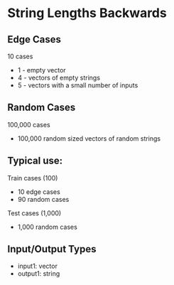 # String Lengths Backwards

## Edge Cases
10 cases
- 1 - empty vector
- 4 - vectors of empty strings
- 5 - vectors with a small number of inputs

## Random Cases
100,000 cases
- 100,000 random sized vectors of random strings

## Typical use:
Train cases (100)
- 10 edge cases
- 90 random cases

Test cases (1,000)
- 1,000 random cases

## Input/Output Types
- input1: vector
- output1: string
